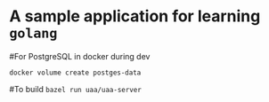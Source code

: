 
# A sample application for learning `golang`


#For PostgreSQL in docker during dev

`docker volume create postges-data`



#To build
`bazel run uaa/uaa-server`

